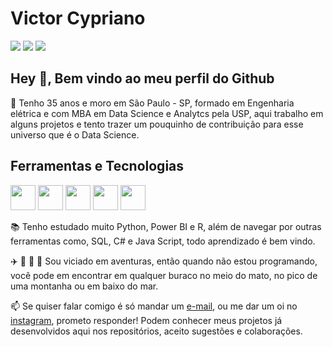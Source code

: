 
# Victor Cypriano

<div>
<a href = "https://www.instagram.com/victorcypriano/" target="_blank"><img src="https://img.shields.io/badge/-Instagram-%23E4405F?style=for-the-badge&logo=instagram&logoColor=white" target="_blank"></a>
<a href = "mailto:victortcypriano@gmail.com"><img src="https://img.shields.io/badge/Gmail-D14836?style=for-the-badge&logo=gmail&logoColor=white" target="_blank"></a>
<a href="https://www.linkedin.com/in/victorcypriano/" target="_blank"><img src="https://img.shields.io/badge/-LinkedIn-%230077B5?style=for-the-badge&logo=linkedin&logoColor=white" target="_blank"></a>   
</div>



## Hey 👋, Bem vindo ao meu perfil do Github

📰 Tenho 35 anos e moro em São Paulo - SP, formado em Engenharia elétrica e com MBA em Data Science e Analytcs pela USP, aqui trabalho em alguns projetos e tento trazer um pouquinho de contribuição para esse universo que é o Data Science.

## Ferramentas e Tecnologias

<img src="https://cdn.jsdelivr.net/gh/devicons/devicon/icons/python/python-original.svg" width="40" height="40" /> <img src="https://cdn.jsdelivr.net/gh/devicons/devicon/icons/rstudio/rstudio-original.svg" width="40" height="40" /> <img src="https://cdn.jsdelivr.net/gh/devicons/devicon/icons/microsoftsqlserver/microsoftsqlserver-plain.svg" width="40" height="40" /> <img src="https://cdn.jsdelivr.net/gh/devicons/devicon/icons/csharp/csharp-original.svg" width="40" height="40" /> <img src="https://cdn.jsdelivr.net/gh/devicons/devicon/icons/javascript/javascript-original.svg" width="40" height="40" />


📚 Tenho estudado muito Python, Power BI e R, além de navegar por outras ferramentas como, SQL, C# e Java Script, todo aprendizado é bem vindo.

✈️ 🌄 🚵 🤿 Sou viciado em aventuras, então quando não estou programando, você pode em encontrar em qualquer buraco no meio do mato, no pico de uma montanha ou em baixo do mar.


📫 Se quiser falar comigo é só mandar um <a href="mailto:victortcypriano@gmail.com/">e-mail</a>, ou me dar um oi no <a href="https://www.instagram.com/victorcypriano/">instagram</a>, prometo responder!
Podem conhecer meus projetos já desenvolvidos aqui nos repositórios, aceito sugestões e colaborações.



<!---
victorcypriano/victorcypriano is a ✨ special ✨ repository because its `README.md` (this file) appears on your GitHub profile.
You can click the Preview link to take a look at your changes.
--->
